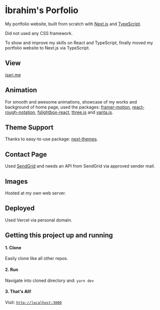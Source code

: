 # İbrahim's Porfolio
My portfolio website, built from scratch with [Next.js](https://nextjs.org/) and [TypeScript](https://www.typescriptlang.org/).

Did not used any CSS framework.

To show and improve my skills on React and TypeScript, finally moved my portfolio website to Next.js via TypeScript.

## View
[isari.me](https://isari.me)

## Animation
For smooth and awesome animations, showcase of my works and background of home page, used the packages: [framer-motion](https://www.framer.com/motion/), [react-rough-notation](https://www.npmjs.com/package/react-rough-notation), [fslightbox-react](https://fslightbox.com/react), [three.js](https://threejs.org/) and [vanta.js](https://www.vantajs.com/).

## Theme Support
Thanks to easy-to-use package: [next-themes](https://www.npmjs.com/package/next-themes).

## Contact Page
Used [SendGrid](https://sendgrid.com/) and needs an API from SendGrid via approved sender mail. 

## Images
Hosted at my own web server.

## Deployed
Used Vercel via personal domain.

## Getting this project up and running
#### 1. Clone
Easily clone like all other repos. 
#### 2. Run
Navigate into cloned directory and:
`yarn dev`
#### 3. That's All!
Visit: [`http://localhost:3000`](http://localhost:3000)
